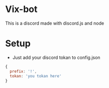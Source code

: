 # Vix-bot
This is a discord made with discord.js and node


# Setup
* Just add your discord tokan to config.json

```js
{
  prefix: '!',
  tokan: 'you tokan here'
}

